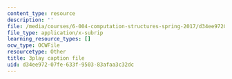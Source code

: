 ```yaml
---
content_type: resource
description: ''
file: /media/courses/6-004-computation-structures-spring-2017/d34ee97207fe633f950383afaa3c32dc_p2DReFbW35c.srt
file_type: application/x-subrip
learning_resource_types: []
ocw_type: OCWFile
resourcetype: Other
title: 3play caption file
uid: d34ee972-07fe-633f-9503-83afaa3c32dc
---
```

